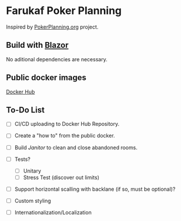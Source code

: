 # Farukaf Poker Planning

Inspired by [PokerPlanning.org](https://pokerplanning.org/) project.

## Build with [Blazor](https://dotnet.microsoft.com/en-us/apps/aspnet/web-apps/blazor)

No aditional dependencies are necessary.

## Public docker images

[Docker Hub](https://hub.docker.com/repository/docker/farukaf/poker-planning/general)

## To-Do List

- [ ] CI/CD uploading to Docker Hub Repository.
- [ ] Create a "how to" from the public docker.
- [ ] Build *Janitor* to clean and close abandoned rooms. 
- [ ] Tests?
  - [ ] Unitary
  - [ ] Stress Test (discover out limits)
- [ ] Support horizontal scalling with backlane (if so, must be optional)?
- [ ] Custom styling
- [ ] Internationalization/Localization 
   
